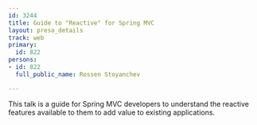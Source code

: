 ```yaml
---
id: 3244
title: Guide to "Reactive" for Spring MVC
layout: preso_details
track: web
primary:
  id: 822
persons:
- id: 822
  full_public_name: Rossen Stoyanchev

---
```

This talk is a guide for Spring MVC developers to understand the reactive features available to them to add value to existing applications.